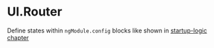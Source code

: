 # UI.Router

Define states within `ngModule.config` blocks like shown in [startup-logic chapter](startup-logic.md#configurationrouting)
